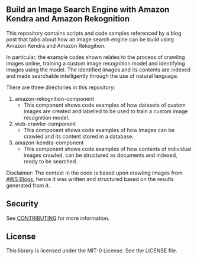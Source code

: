 ## Build an Image Search Engine with Amazon Kendra and Amazon Rekognition

This repository contains scripts and code samples referenced by a blog post that talks about how an image search engine can be build using Amazon Kendra and Amazon Rekogition.

In particular, the example codes shown relates to the process of crawling images online, training a custom image recognition model and identifying images using the model. The identified images and its contents are indexed and made searchable intelligently through the use of natural language.

There are three directories in this repository:

1. amazon-rekognition-component
   - This component shows code examples of how datasets of custom images are created and labelled to be used to train a custom image recognition model.
2. web-crawler-component
   - This component shows code examples of how images can be crawled and its content stored in a database.
3. amazon-kendra-component
   - This component shows code examples of how contents of individual images crawled, can be structured as documents and indexed, ready to be searched.

Disclaimer: The context in the code is based upon crawling images from [AWS Blogs](https://aws.amazon.com/blogs/), hence it was written and structured based on the results generated from it.

## Security

See [CONTRIBUTING](CONTRIBUTING.md#security-issue-notifications) for more information.

## License

This library is licensed under the MIT-0 License. See the LICENSE file.
